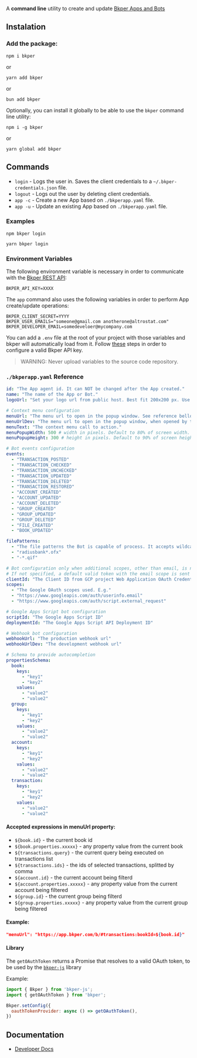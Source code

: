 [Bkper REST API]: https://bkper.com/docs/#rest-apis

A **command line** utility to create and update [Bkper Apps and Bots](https://bkper.com/docs/)

## Instalation

### Add the package:

```
npm i bkper
```
or
```
yarn add bkper
```
or
```
bun add bkper
```

Optionally, you can install it globally to be able to use the ```bkper``` command line utility:

```
npm i -g bkper
```
or
```
yarn global add bkper
```

## Commands

- ```login```   - Logs the user in. Saves the client credentials to a ```~/.bkper-credentials.json``` file.
- ```logout```  - Logs out the user by deleting client credentials.
- ```app -c```  - Create a new App based on ```./bkperapp.yaml``` file.
- ```app -u```  - Update an existing App based on ```./bkperapp.yaml``` file.

### Examples
```
npm bkper login
```
```
yarn bkper login
```

### Environment Variables
The following environment variable is necessary in order to communicate with the [Bkper REST API]:

```
BKPER_API_KEY=XXXX
```

The ```app``` command also uses the following variables in order to perform App create/update operations:

```
BKPER_CLIENT_SECRET=YYYY
BKPER_USER_EMAILS="someone@gmail.com anotherone@altrostat.com"
BKPER_DEVELOPER_EMAIL=somedeveloer@mycompany.com
```

You can add a ```.env``` file at the root of your project with those variables and bkper will automatically load from it. 
Follow [these](https://bkper.com/docs/#rest-api-enabling) steps in order to configure a valid Bkper API key.

> WARNING: Never upload variables to the source code repository.


### ```./bkperapp.yaml``` Reference

```yaml
id: "The App agent id. It can NOT be changed after the App created."
name: "The name of the App or Bot."
logoUrl: "Set your logo url from public host. Best fit 200x200 px. Use https://"

# Context menu configuration
menuUrl: "The menu url to open in the popup window. See reference bellow."
menuUrlDev: "The menu url to open in the popup window, when opened by the developer user."
menuText: "The context menu call to action."
menuPopupWidth: 500 # width in pixels. Default to 80% of screen width.
menuPopupHeight: 300 # height in pixels. Default to 90% of screen height.

# Bot events configuration
events:
  - "TRANSACTION_POSTED"
  - "TRANSACTION_CHECKED"
  - "TRANSACTION_UNCHECKED"
  - "TRANSACTION_UPDATED"
  - "TRANSACTION_DELETED"
  - "TRANSACTION_RESTORED"
  - "ACCOUNT_CREATED"
  - "ACCOUNT_UPDATED"
  - "ACCOUNT_DELETED"
  - "GROUP_CREATED"
  - "GROUP_UPDATED"
  - "GROUP_DELETED"
  - "FILE_CREATED"
  - "BOOK_UPDATED"

filePatterns:
  - "The file patterns the Bot is capable of process. It accepts wildcard. E.g."
  - "radiusbank*.ofx"
  - "-*.qif"

# Bot configuration only when additional scopes, other than email, is needed
# If not specified, a default valid token with the email scope is sent in the http header
clientId: "The Client ID from GCP project Web Application OAuth Credential"
scopes:
  - "The Google OAuth scopes used. E.g."
  - "https://www.googleapis.com/auth/userinfo.email"
  - "https://www.googleapis.com/auth/script.external_request"

# Google Apps Script bot configuration
scriptId: "The Google Apps Script ID"
deploymentId: "The Google Apps Script API Deployment ID"

# Webhook bot configuration
webhookUrl: "The production webhook url"
webhookUrlDev: "The development webhook url"

# Schema to provide autocompletion
propertiesSchema:
  book:
    keys:
      - "key1"
      - "key2"
    values:
      - "value2"
      - "value2"
  group:
    keys:
      - "key1"
      - "key2"
    values:
      - "value2"
      - "value2"
  account:
    keys:
      - "key1"
      - "key2"
    values:
      - "value2"
      - "value2"
  transaction:
    keys:
      - "key1"
      - "key2"
    values:
      - "value2"
      - "value2"

```

#### Accepted expressions in menuUrl property:

  - ```${book.id}``` - the current book id
  - ```${book.properties.xxxxx}``` - any property value from the current book
  - ```${transactions.query}``` - the current query being executed on transactions list
  - ```${transactions.ids}``` - the ids of selected transactions, splitted by comma
  - ```${account.id}``` - the current account being filterd
  - ```${account.properties.xxxxx}``` - any property value from the current account being filtered
  - ```${group.id}``` - the current group being filterd
  - ```${group.properties.xxxxx}``` - any property value from the current group being filtered

#### Example:

```json
"menuUrl": "https://app.bkper.com/b/#transactions:bookId=${book.id}"
```

#### Library

The ```getOAuthToken``` returns a Promise that resolves to a valid OAuth token, to be used by the [```bkper-js```](https://github.com/bkper/bkper-js) library

Example:

```javascript
import { Bkper } from 'bkper-js';
import { getOAuthToken } from 'bkper';

Bkper.setConfig({
  oauthTokenProvider: async () => getOAuthToken(),
})
```



## Documentation

- [Developer Docs](https://bkper.com/docs)

